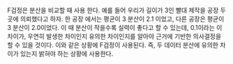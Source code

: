 F검정은 분산을 비교할 때 사용 한다.
예를 들어 우리가 길이가 3인 빨대 제작을 공장 두 곳에 의뢰했다고 하자. 한 공장 에서는 평균이 3 분산이 2.1 이었고, 다른 공장은 평균이 3 분산이 2.0이었다. 
이 때 분산이 작을수록 실력이 좋다고 할 수 있는데, 0.1이라는 이 차이가, 우연히 발생한 차이인지 유의한 차이인지를 알아야 근거에 기반한 의사결정을 할 수 있을 것이다. 
이와 같은 상황에 F검정이 사용된다. 즉, 두 데이터 분산에 유의한 차이가 있는지 밝혀야 하는 상황에 사용한다.

